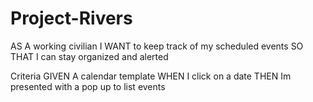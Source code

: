 # Project-Rivers

AS A working civilian
I WANT to keep track of my scheduled events
SO THAT I can stay organized and alerted

Criteria
GIVEN A calendar template
WHEN I click on a date
THEN Im presented with a pop up to list events
